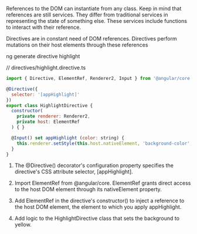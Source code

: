 References to the DOM can instantiate from any class. Keep in mind that references are still services. They differ from traditional services in representing the state of something else. These services include functions to interact with their reference.

Directives are in constant need of DOM references. Directives perform mutations on their host elements through these references


ng generate directive highlight


// directives/highlight.directive.ts
```js
import { Directive, ElementRef, Renderer2, Input } from '@angular/core';

@Directive({
  selector: '[appHighlight]'
})
export class HighlightDirective {
  constructor(
    private renderer: Renderer2,
    private host: ElementRef
  ) { }

  @Input() set appHighlight (color: string) {
    this.renderer.setStyle(this.host.nativeElement, 'background-color', color);
  }
}
```

1. The @Directive() decorator's configuration property specifies the directive's CSS attribute selector, [appHighlight].

2. Import ElementRef from @angular/core. ElementRef grants direct access to the host DOM element through its nativeElement property.

3. Add ElementRef in the directive's constructor() to inject a reference to the host DOM element, the element to which you apply appHighlight.

4. Add logic to the HighlightDirective class that sets the background to yellow.
